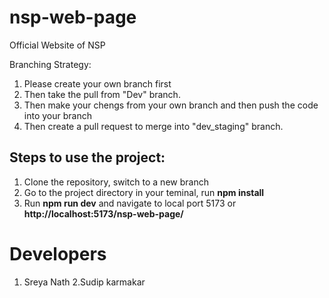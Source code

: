 # nsp-web-page

Official Website of NSP

Branching Strategy:

1. Please create your own branch first
2. Then take the pull from "Dev" branch.
3. Then make your chengs from your own branch and then push the code into your branch
4. Then create a pull request to merge into "dev_staging" branch.

## Steps to use the project:

1. Clone the repository, switch to a new branch
2. Go to the project directory in your teminal, run **npm install**
3. Run **npm run dev** and navigate to local port 5173 or **http://localhost:5173/nsp-web-page/**


# Developers

1. Sreya Nath
2.Sudip karmakar
